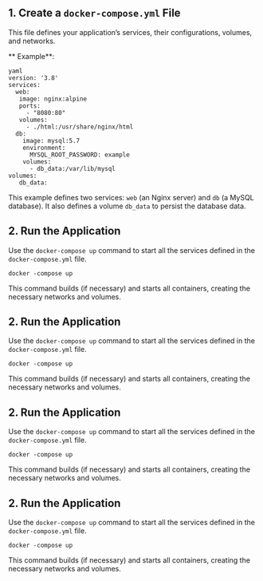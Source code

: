 
## 1\. Create a `docker-compose.yml` File

This file defines your application’s services, their configurations, volumes, and networks.

 ** Example**:
  
	yaml 
	version: '3.8'
	services:
	  web: 
	   image: nginx:alpine
	   ports:
	     - "8080:80" 
	   volumes: 
	     - ./html:/usr/share/nginx/html
	  db: 
	    image: mysql:5.7 
	    environment: 
	      MYSQL_ROOT_PASSWORD: example
	    volumes:
	      - db_data:/var/lib/mysql
	volumes: 
	   db_data:

This example defines two services: `web` (an Nginx server) and `db` (a MySQL database). It also defines a volume `db_data` to persist the database data.


## 2\. Run the Application

Use the `docker-compose up` command to start all the services defined in the `docker-compose.yml` file.

	docker -compose up

This command builds (if necessary) and starts all containers, creating the necessary networks and volumes.

## 2\. Run the Application

Use the `docker-compose up` command to start all the services defined in the `docker-compose.yml` file.

	docker -compose up

This command builds (if necessary) and starts all containers, creating the necessary networks and volumes.

## 2\. Run the Application

Use the `docker-compose up` command to start all the services defined in the `docker-compose.yml` file.

	docker -compose up

This command builds (if necessary) and starts all containers, creating the necessary networks and volumes.

## 2\. Run the Application

Use the `docker-compose up` command to start all the services defined in the `docker-compose.yml` file.

	docker -compose up

This command builds (if necessary) and starts all containers, creating the necessary networks and volumes.

<!--stackedit_data:
eyJoaXN0b3J5IjpbLTE4Njg5NjM4MDYsLTE2MTg2MDMxMTMsMj
A1OTg3MjYwOF19
-->